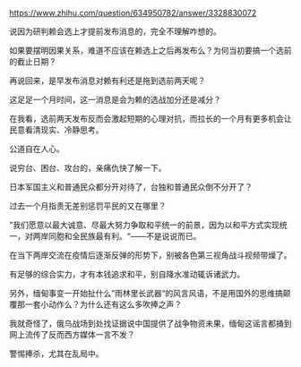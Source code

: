 https://www.zhihu.com/question/634950782/answer/3328830072

说因为研判赖会选上才提前发布消息的，完全不理解咋想的。

如果要摆明因果关系，难道不应该在赖选上之后再发布么？为何当初要搞一个选前的截止日期？

再说回来，是早发布消息对赖有利还是拖到选前两天呢？

这足足一个月时间，这一消息是会为赖的选战加分还是减分？

在我看，选前两天发布反而会激起短期的心理对抗，而拉长的一个月有更多机会让民意看清现实、冷静思考。

公道自在人心。

说穷台、困台、攻台的，亲痛仇快了解一下。

日本军国主义和普通民众都分开对待了，台独和普通民众倒不分开了？

过去一个月指责无差别惩罚平民的又在哪里？

”我们愿意以最大诚意、尽最大努力争取和平统一的前景，因为以和平方式实现统一，对两岸同胞和全民族最有利。“——不是说说而已。

在当下两岸交流在疫情后逐渐反弹的形势下，别被各色第三视角战斗视频带燥了。

有足够的综合实力，才有本钱追求和平，别自降水准动辄诉诸武力。

另外，缅甸事变一开始扯什么”雨林里长武器“的风言风语，不是用国外的思维搞颠覆那一套小动作么？为什么还有这么多吹捧之声？

我就奇怪了，俄乌战场到处找证据说中国提供了战争物资未果，缅甸这谣言都捅到网上流传了反而西方媒体一言不发？

警惕捧杀，尤其在乱局中。
